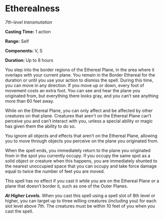 <title>Etherealness</title>

# Etherealness

_7th-level transmutation_

**Casting Time:** 1 action

**Range:** Self

**Components:** V, S

**Duration:** Up to 8 hours

You step into the border regions of the
Ethereal Plane, in the area where it overlaps
with your current plane. You remain in the
Border Ethereal for the duration or until you
use your action to dismiss the spell. During
this time, you can move in any direction. If
you move up or down, every foot of movement
costs an extra foot. You can see and hear the
plane you originated from, but everything
there looks gray, and you can’t see anything
more than 60 feet
away.

While on the Ethereal Plane, you can only
affect and be affected by other creatures on
that plane. Creatures that aren't on the
Ethereal Plane can’t perceive you and can’t
interact with you, unless a special ability
or magic has given them the ability to do
so.

You ignore all objects and effects that
aren’t on the Ethereal Plane, allowing you to
move through objects you perceive on the
plane you originated
from.

When the spell ends, you immediately return
to the plane you originated from in the spot
you currently occupy. If you occupy the same
spot as a solid object or creature when this
happens, you are immediately shunted to the
nearest unoccupied space that you can occupy
and take force damage equal to twice the
number of feet you are
moved.

This spell has no effect if you cast it while
you are on the Ethereal Plane or a plane that
doesn’t border it, such as one of the Outer
Planes.

_**At Higher Levels.**_ When you cast this
spell using a spell slot of 8th level or
higher, you can target up to three willing
creatures (including you) for each slot level
above 7th. The creatures must be within 10
feet of you when you cast the
spell.



